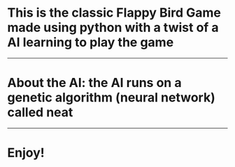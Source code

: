 # This is the classic Flappy Bird Game made using python with a twist of a AI learning to play the game

---

# About the AI: the AI runs on a genetic algorithm (neural network) called neat

---

# Enjoy!
